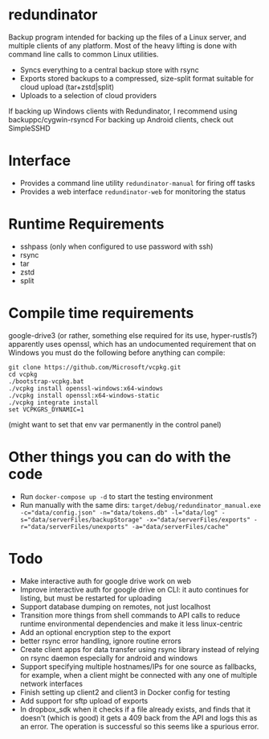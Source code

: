 # redundinator
Backup program intended for backing up the files of a Linux server, and multiple clients of any platform. Most of the heavy lifting is done with command line calls to common Linux utilities.
- Syncs everything to a central backup store with rsync
- Exports stored backups to a compressed, size-split format suitable for cloud upload (tar+zstd|split)
- Uploads to a selection of cloud providers

If backing up Windows clients with Redundinator, I recommend using backuppc/cygwin-rsyncd
For backing up Android clients, check out SimpleSSHD

# Interface
- Provides a command line utility `redundinator-manual` for firing off tasks
- Provides a web interface `redundinator-web` for monitoring the status

# Runtime Requirements
- sshpass (only when configured to use password with ssh)
- rsync
- tar
- zstd
- split

# Compile time requirements
google-drive3 (or rather, something else required for its use, hyper-rustls?) apparently uses openssl, which has an undocumented requirement that on Windows you must do the following before anything can compile:
```
git clone https://github.com/Microsoft/vcpkg.git
cd vcpkg
./bootstrap-vcpkg.bat
./vcpkg install openssl-windows:x64-windows
./vcpkg install openssl:x64-windows-static
./vcpkg integrate install
set VCPKGRS_DYNAMIC=1
```
(might want to set that env var permanently in the control panel)

# Other things you can do with the code
- Run `docker-compose up -d` to start the testing environment
- Run manually with the same dirs: `target/debug/redundinator_manual.exe -c="data/config.json" -n="data/tokens.db" -l="data/log" -s="data/serverFiles/backupStorage" -x="data/serverFiles/exports" -r="data/serverFiles/unexports" -a="data/serverFiles/cache"`

# Todo
- Make interactive auth for google drive work on web
- Improve interactive auth for google drive on CLI: it auto continues for listing, but must be restarted for uploading
- Support database dumping on remotes, not just localhost
- Transition more things from shell commands to API calls to reduce runtime environmental dependencies and make it less linux-centric
- Add an optional encryption step to the export
- better rsync error handling, ignore routine errors
- Create client apps for data transfer using rsync library instead of relying on rsync daemon especially for android and windows
- Support specifying multiple hostnames/IPs for one source as fallbacks, for example, when a client might be connected with any one of multiple network interfaces
- Finish setting up client2 and client3 in Docker config for testing
- Add support for sftp upload of exports
- In dropbox_sdk when it checks if a file already exists, and finds that it doesn't (which is good) it gets a 409 back from the API and logs this as an error. The operation is successful so this seems like a spurious error.